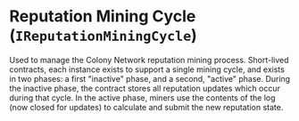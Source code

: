 # Reputation Mining Cycle (`IReputationMiningCycle`)

Used to manage the Colony Network reputation mining process. Short-lived
contracts, each instance exists to support a single mining cycle, and exists
in two phases: a first "inactive" phase, and a second, "active" phase.
During the inactive phase, the contract stores all reputation updates which
occur during that cycle. In the active phase, miners use the contents of the
log (now closed for updates) to calculate and submit the new reputation state.
